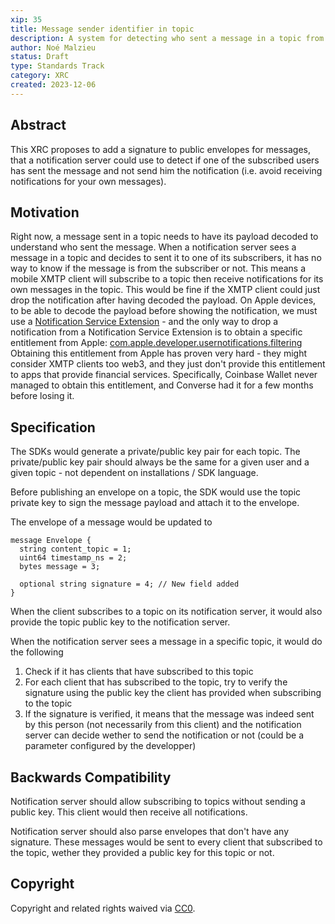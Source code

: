 ```yaml
---
xip: 35
title: Message sender identifier in topic
description: A system for detecting who sent a message in a topic from the Notification Server
author: Noé Malzieu
status: Draft
type: Standards Track
category: XRC
created: 2023-12-06
---
```



## Abstract

This XRC proposes to add a signature to public envelopes for messages, that a notification server could use to detect if one of the subscribed users has sent the message and not send him the notification (i.e. avoid receiving notifications for your own messages).

## Motivation

Right now, a message sent in a topic needs to have its payload decoded to understand who sent the message.
When a notification server sees a message in a topic and decides to sent it to one of its subscribers, it has no way to know if the message is from the subscriber or not.
This means a mobile XMTP client will subscribe to a topic then receive notifications for its own messages in the topic.
This would be fine if the XMTP client could just drop the notification after having decoded the payload.
On Apple devices, to be able to decode the payload before showing the notification, we must use a [Notification Service Extension](https://developer.apple.com/documentation/usernotifications/unnotificationserviceextension) - and the only way to drop a notification from a Notification Service Extension is to obtain a specific entitlement from Apple: [com.apple.developer.usernotifications.filtering](https://developer.apple.com/documentation/bundleresources/entitlements/com_apple_developer_usernotifications_filtering)
Obtaining this entitlement from Apple has proven very hard - they might consider XMTP clients too web3, and they just don't provide this entitlement to apps that provide financial services.
Specifically, Coinbase Wallet never managed to obtain this entitlement, and Converse had it for a few months before losing it.

## Specification

The SDKs would generate a private/public key pair for each topic.
The private/public key pair should always be the same for a given user and a given topic - not dependent on installations / SDK language.

Before publishing an envelope on a topic, the SDK would use the topic private key to sign the message payload and attach it to the envelope.

The envelope of a message would be updated to

    message Envelope {
      string content_topic = 1;
      uint64 timestamp_ns = 2;
      bytes message = 3;
      
      optional string signature = 4; // New field added
    }

When the client subscribes to a topic on its notification server, it would also provide the topic public key to the notification server.

When the notification server sees a message in a specific topic, it would do the following

 1. Check if it has clients that have subscribed to this topic
 2. For each client that has subscribed to the topic, try to verify the signature using the public key the client has provided when subscribing to the topic
 3. If the signature is verified, it means that the message was indeed sent by this person (not necessarily from this client) and the notification server can decide wether to send the notification or not (could be a parameter configured by the developper)

## Backwards Compatibility

Notification server should allow subscribing to topics without sending a public key. This client would then receive all notifications.

Notification server should also parse envelopes that don't have any signature.  These messages would be sent to every client that subscribed to the topic, wether they provided a public key for this topic or not.

## Copyright

Copyright and related rights waived via [CC0](https://creativecommons.org/publicdomain/zero/1.0/).
